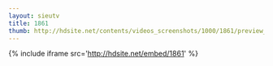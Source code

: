 ```yaml
---
layout: sieutv
title: 1861
thumb: http://hdsite.net/contents/videos_screenshots/1000/1861/preview_360p.mp4.jpg
---
```

{% include iframe src='http://hdsite.net/embed/1861' %}
 
